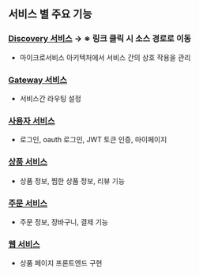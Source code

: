 ## 서비스 별 주요 기능

### [Discovery 서비스](https://github.com/sjmoon31/EurekaDiscoveryService/tree/master) → ※ 링크 클릭 시 소스 경로로 이동
- 마이크로서비스 아키텍처에서 서비스 간의 상호 작용을 관리
### [Gateway 서비스](https://github.com/sjmoon31/GatewayService/tree/master)
- 서비스간 라우팅 설정
### [사용자 서비스](https://github.com/sjmoon31/MemberService/tree/master)
- 로그인, oauth 로그인, JWT 토큰 인증, 마이페이지
### [상품 서비스](https://github.com/sjmoon31/ProductService/tree/master)
- 상품 정보, 찜한 상품 정보, 리뷰 기능
### [주문 서비스](https://github.com/sjmoon31/OrderService/tree/master)
- 주문 정보, 장바구니, 결제 기능
### [웹 서비스](https://github.com/sjmoon31/WebService/tree/master)
- 상품 페이지 프론트엔드 구현

